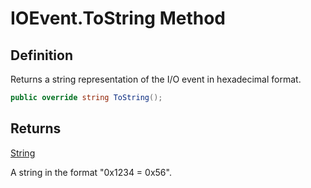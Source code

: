 # IOEvent.ToString Method
## Definition

Returns a string representation of the I/O event in hexadecimal format.

```c#
public override string ToString();
```

## Returns

[String](https://learn.microsoft.com/en-gb/dotnet/api/System.String)

A string in the format &quot;0x1234 = 0x56&quot;.
